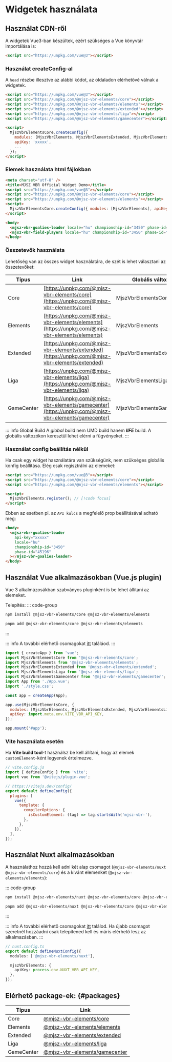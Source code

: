 # Widgetek használata

## Használat CDN-ről

A widgetek Vue3-ban készültek, ezért szükséges a Vue könyvtár importálása is:

```html
<script src="https://unpkg.com/vue@3"></script>
```

### Használat createConfig-al

A `head` részbe illesztve az alábbi kódot, az oldaladon elérhetővé válnak a widgetek.

```html {9-13}
<script src="https://unpkg.com/vue@3"></script>
<script src="https://unpkg.com/@mjsz-vbr-elements/core"></script>
<script src="https://unpkg.com/@mjsz-vbr-elements/elements"></script>
<script src="https://unpkg.com/@mjsz-vbr-elements/extended"></script>
<script src="https://unpkg.com/@mjsz-vbr-elements/liga"></script>
<script src="https://unpkg.com/@mjsz-vbr-elements/gamecenter"></script>

<script>
  MjszVbrElementsCore.createConfig({
    modules: [MjszVbrElements, MjszVbrElementsExtended, MjszVbrElementsLiga, MjszVbrElementsGamecenter],
    apiKey: 'xxxxx',
    ...
  });
</script>
```

### Elemek használata html fájlokban

```html {11-12}
<meta charset="utf-8" />
<title>MJSZ VBR Official Widget Demo</title>
<script src="https://unpkg.com/vue@3"></script>
<script src="https://unpkg.com/@mjsz-vbr-elements/core"></script>
<script src="https://unpkg.com/@mjsz-vbr-elements/elements"></script>
<script>
  MjszVbrElementsCore.createConfig({ modules: [MjszVbrElements], apiKey: 'xxxxx' });
</script>

<body>
  <mjsz-vbr-goalies-leader locale="hu" championship-id="3450" phase-id="45196"></mjsz-vbr-goalies-leader>
  <mjsz-vbr-field-players locale="hu" championship-id="3450" phase-id="45196"></mjsz-vbr-field-players>
</body>
```

### Összetevők használata

Lehetőség van az összes widget használatára, de szét is lehet választani az összetevőket:

| Típus      | Link                                                                                               | Globális változó          |
| ---------- | -------------------------------------------------------------------------------------------------- | ------------------------- |
| Core       | [https://unpkg.com/@mjsz-vbr-elements/core](https://unpkg.com/@mjsz-vbr-elements/core)             | MjszVbrElementsCore       |
| Elements   | [https://unpkg.com/@mjsz-vbr-elements/elements](https://unpkg.com/@mjsz-vbr-elements/elements)     | MjszVbrElements           |
| Extended   | [https://unpkg.com/@mjsz-vbr-elements/extended](https://unpkg.com/@mjsz-vbr-elements/extended)     | MjszVbrElementsExtended   |
| Liga       | [https://unpkg.com/@mjsz-vbr-elements/liga](https://unpkg.com/@mjsz-vbr-elements/liga)             | MjszVbrElementsLiga       |
| GameCenter | [https://unpkg.com/@mjsz-vbr-elements/gamecenter](https://unpkg.com/@mjsz-vbr-elements/gamecenter) | MjszVbrElementsGamecenter |

::: info Global Build
A _global_ build nem UMD build hanem **_IIFE_** build. A globális változókon keresztül lehet elérni a fügvényeket.
:::

### Használat config beállítás nélkül

Ha csak egy widget használatára van szükségünk, nem szükséges globális konfig beállítása. Elég csak regisztrálni az elemeket:

```html
<script src="https://unpkg.com/vue@3"></script>
<script src="https://unpkg.com/@mjsz-vbr-elements/core"></script>
<script src="https://unpkg.com/@mjsz-vbr-elements/elements"></script>

<script>
  MjszVbrElements.register(); // [!code focus]
</script>
```

Ebben az esetben pl. az `API kulcs` a megfelelő prop beállításával adható meg:

```html {3}
<body>
  <mjsz-vbr-goalies-leader
    api-key="xxxxx"
    locale="hu"
    championship-id="3450"
    phase-id="45196"
  ></mjsz-vbr-goalies-leader>
</body>
```

## Használat Vue alkalmazásokban (Vue.js plugin)

Vue 3 alkalmázosákban szabványos pluginként is be lehet állítani az elemeket.

Telepítés:
::: code-group

```bash [npm]
npm install @mjsz-vbr-elements/core @mjsz-vbr-elements/elements
```

```bash [pnpm]
pnpm add @mjsz-vbr-elements/core @mjsz-vbr-elements/elements
```

:::

::: info
A további elérhető csomagokat [itt](#packages) találáod.
:::

```js
import { createApp } from 'vue';
import MjszVbrElementsCore from '@mjsz-vbr-elements/core';
import MjszVbrElements from '@mjsz-vbr-elements/elements';
import MjszVbrElementsExtended from '@mjsz-vbr-elements/extended';
import MjszVbrElementsLiga from '@mjsz-vbr-elements/liga';
import MjszVbrElementsGamecenter from '@mjsz-vbr-elements/gamecenter';
import App from './App.vue';
import './style.css';

const app = createApp(App);

app.use(MjszVbrElementsCore, {
  modules: [MjszVbrElements, MjszVbrElementsExtended, MjszVbrElementsLiga, MjszVbrElementsGamecenter],
  apiKey: import.meta.env.VITE_VBR_API_KEY,
});

app.mount('#app');
```

### Vite használata esetén

Ha **Vite build tool**-t használsz be kell állítani, hogy az elemek `customElement`-ként legyenek értelmezve.

```js
// vite.config.js
import { defineConfig } from 'vite';
import vue from '@vitejs/plugin-vue';

// https://vitejs.dev/config/
export default defineConfig({
  plugins: [
    vue({
      template: {
        compilerOptions: {
          isCustomElement: (tag) => tag.startsWith('mjsz-vbr-'),
        },
      },
    }),
  ],
});
```

## Használat Nuxt alkalmazásokban

A használathoz hozzá kell adni két alap csomagot (`@mjsz-vbr-elements/nuxt` `@mjsz-vbr-elements/core`) és a kivánt elemenket (`@mjsz-vbr-elements/elements`):

::: code-group

```bash [npm]
npm install @mjsz-vbr-elements/nuxt @mjsz-vbr-elements/core @mjsz-vbr-elements/elements
```

```bash [pnpm]
pnpm add @mjsz-vbr-elements/nuxt @mjsz-vbr-elements/core @mjsz-vbr-elements/elements
```

:::

::: info
A további elérhető csomagokat [itt](#packages) találod. Ha újabb csomagot szeretnél hozzáadni csak telepítened kell és máris elérhető lesz az alkalmazásban.
:::

```ts [nuxt.config.ts]
// nuxt.config.ts
export default defineNuxtConfig({
  modules: ['@mjsz-vbr-elements/nuxt'],

  mjszVbrElements: {
    apiKey: process.env.NUXT_VBR_API_KEY,
  },
});
```

## Elérhető package-ek: {#packages}

| Típus      | Link                                                                                         |
| ---------- | -------------------------------------------------------------------------------------------- |
| Core       | [@mjsz-vbr-elements/core](https://www.npmjs.com/package/@mjsz-vbr-elements/core)             |
| Elements   | [@mjsz-vbr-elements/elements](https://www.npmjs.com/package/@mjsz-vbr-elements/elements)     |
| Extended   | [@mjsz-vbr-elements/extended](https://www.npmjs.com/package/@mjsz-vbr-elements/extended)     |
| Liga       | [@mjsz-vbr-elements/liga](https://www.npmjs.com/package/@mjsz-vbr-elements/liga)             |
| GameCenter | [@mjsz-vbr-elements/gamecenter](https://www.npmjs.com/package/@mjsz-vbr-elements/gamecenter) |
